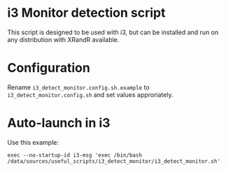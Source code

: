 # i3 Monitor detection script

This script is designed to be used with i3, but can be installed and run
on any distribution with XRandR available.

# Configuration

Rename `i3_detect_monitor.config.sh.example` to `i3_detect_monitor.config.sh`
and set values approriately.

# Auto-launch in i3

Use this example:

    exec --no-startup-id i3-msg 'exec /bin/bash /data/sources/useful_scripts/i3_detect_monitor/i3_detect_monitor.sh'

